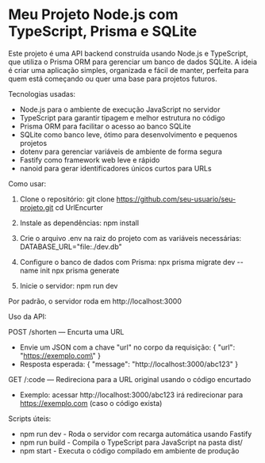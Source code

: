# Meu Projeto Node.js com TypeScript, Prisma e SQLite

Este projeto é uma API backend construída usando Node.js e TypeScript, que utiliza o Prisma ORM para gerenciar um banco de dados SQLite. A ideia é criar uma aplicação simples, organizada e fácil de manter, perfeita para quem está começando ou quer uma base para projetos futuros.

Tecnologias usadas:

- Node.js para o ambiente de execução JavaScript no servidor
- TypeScript para garantir tipagem e melhor estrutura no código
- Prisma ORM para facilitar o acesso ao banco SQLite
- SQLite como banco leve, ótimo para desenvolvimento e pequenos projetos
- dotenv para gerenciar variáveis de ambiente de forma segura
- Fastify como framework web leve e rápido
- nanoid para gerar identificadores únicos curtos para URLs

Como usar:

1. Clone o repositório:
   git clone https://github.com/seu-usuario/seu-projeto.git
   cd UrlEncurter

2. Instale as dependências:
   npm install

3. Crie o arquivo .env na raiz do projeto com as variáveis necessárias:
   DATABASE_URL=\"file:./dev.db\"

4. Configure o banco de dados com Prisma:
   npx prisma migrate dev --name init
   npx prisma generate

5. Inicie o servidor:
   npm run dev

Por padrão, o servidor roda em http://localhost:3000

Uso da API:

POST /shorten — Encurta uma URL

- Envie um JSON com a chave \"url\" no corpo da requisição:
  { \"url\": \"https://exemplo.com\" }
- Resposta esperada:
  { \"message\": \"http://localhost:3000/abc123\" }

GET /:code — Redireciona para a URL original usando o código encurtado

- Exemplo: acessar http://localhost:3000/abc123 irá redirecionar para https://exemplo.com (caso o código exista)

Scripts úteis:

- npm run dev - Roda o servidor com recarga automática usando Fastify
- npm run build - Compila o TypeScript para JavaScript na pasta dist/
- npm start - Executa o código compilado em ambiente de produção
